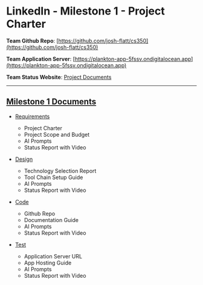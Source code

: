 # LinkedIn - Milestone 1 - Project Charter

**Team Github Repo**:  [https://github.com/josh-flatt/cs350](https://github.com/josh-flatt/cs350)

**Team Application Server**:  [https://plankton-app-5fssv.ondigitalocean.app](https://plankton-app-5fssv.ondigitalocean.app)

**Team Status Website**:  [Project Documents](https://github.com/josh-flatt/cs350/tree/main/Documents)


---

## [Milestone 1 Documents](https://github.com/josh-flatt/cs350/tree/main/Documents/Milestone-1)


* [Requirements](https://github.com/josh-flatt/cs350/tree/main/Documents/Milestone-1/Requirements)
    * Project Charter
    * Project Scope and Budget
    * AI Prompts
    * Status Report with Video

* [Design](https://github.com/josh-flatt/cs350/tree/main/Documents/Milestone-1/Design) 
    * Technology Selection Report
    * Tool Chain Setup Guide
    * AI Prompts
    * Status Report with Video

* [Code](https://github.com/josh-flatt/cs350/tree/main/Documents/Milestone-1/Code)
    * Github Repo
    * Documentation Guide
    * AI Prompts
    * Status Report with Video

* [Test](https://github.com/josh-flatt/cs350/tree/main/Documents/Milestone-1/Test)
    * Application Server URL
    * App Hosting Guide
    * AI Prompts
    * Status Report with Video

